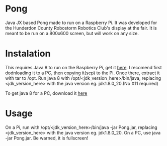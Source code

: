 Pong
====

Java JX based Pong made to run on a Raspberry Pi. It was developed for the Hunderdon County Robostorm Robotics Club's display at the fair. It is meant to be run on a 800x600 screen, but will work on any size.

Instalation
====

This requires Java 8 to run on the Raspberry Pi, get it <a href="http://www.oracle.com/technetwork/java/embedded/downloads/javame/java-embedded-java-me-download-359231.html">here</a>. I recomend first dodnloading it to a PC, then copying it(scp) to the Pi. Once there, extract it with tar to /opt. Run java 8 with /opt/<jdk_version_here>/bin/java, replacing <jdk_version_here> with the java version eg. jdk1.8.0_20.(No X11 required)

To get java 8 for a PC, download it <a href="http://www.oracle.com/technetwork/java/javase/overview/java8-2100321.html">here</a>

Usage
====

On a Pi, run with /opt/<jdk_version_here>/bin/java -jar Pong.jar, replacing <jdk_version_here> with the java version eg. jdk1.8.0_20. On a PC, use java -jar Pong.jar. Be warned, it is fullscreen!
